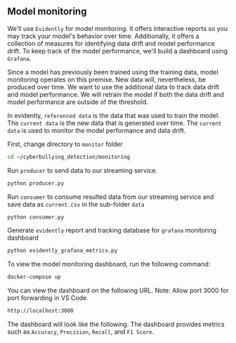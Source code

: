 ## Model monitoring

We'll use `Evidently` for model monitoring. It offers interactive reports so you may track your model's behavior over time. Additionally, it offers a collection of measures for identifying data drift and model performance drift. To keep track of the model performance, we'll build a dashboard using `Grafana`.

Since a model has previously been trained using the training data, model monitoring operates on this premise. New data will, nevertheless, be produced over time. We want to use the additional data to track data drift and model performance. We will retrain the model if both the data drift and model performance are outside of the threshold.

In evidently, `referenced data` is the data that was used to train the model. The `current data` is the new data that is generated over time. The `current data` is used to monitor the model performance and data drift.

First, change directory to `monitor` folder

```bash
cd ~/cyberbullying_detection/monitoring
```

Run `producer` to send data to our streaming service. 

```bash
python producer.py
```

Run `consumer` to consume resulted data from our streaming service and save data as `current.csv` in the sub-folder `data`

```bash
python consumer.py
```

Generate `evidently` report and tracking database for `grafana` monitoring dashboard

```bash
python evidently_grafana_metrics.py
```

To view the model monitoring dashboard, run the following command:
```bash
docker-compose up
```

You can view the dashboard on the following URL. Note: Allow port 3000 for port forwarding in VS Code.
```bash
http://localhost:3000
```

The dashboard will look like the following. The dashboard provides metrics such as `Accuracy`, `Precision`, `Recall`, and `F1 Score`.


